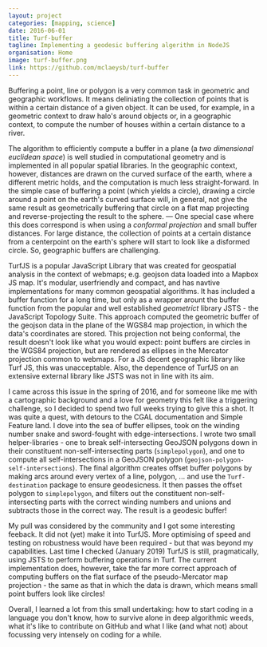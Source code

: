 ```yaml
---
layout: project
categories: [mapping, science]
date: 2016-06-01
title: Turf-buffer
tagline: Implementing a geodesic buffering algerithm in NodeJS
organisation: Home
image: turf-buffer.png
link: https://github.com/mclaeysb/turf-buffer
---
```

Buffering a point, line or polygon is a very common task in geometric and geographic workflows. It means deliniating the collection of points that is within a certain distance of a given object. It can be used, for example, in a geometric context to draw halo's around objects or, in a geographic context, to compute the number of houses within a certain distance to a river.

The algorithm to efficiently compute a buffer in a plane (a _two dimensional euclidean space_) is well studied in computational geometry and is implemented in all popular spatial libraries. In the geographic context, however, distances are drawn on the curved surface of the earth, where a different metric holds, and the computation is much less straight-forward. In the simple case of buffering a point (which yields a circle), drawing a circle around a point on the earth's curved surface will, in general, not give the same result as geometrically buffering that circle on a flat map projecting and reverse-projecting the result to the sphere. — One special case where this does correspond is when using a _conformal projection_ and small buffer distances. For large distance, the collection of points at a certain distance from a centerpoint on the earth's sphere will start to look like a disformed circle. So, geographic buffers are challenging.

TurfJS is a popular JavaScript Library that was created for geospatial analysis in the context of webmaps; e.g. geojson data loaded into a Mapbox JS map. It's modular, userfriendly and compact, and has navtive implementations for many common geospatial algorithms. It has included a buffer function for a long time, but only as a wrapper arount the buffer function from the popular and well established _geometrict_ library JSTS - the JavaScript Topology Suite. This approach computed the geometric buffer of the geojson data in the plane of the WGS84 map projection, in which the data's coordinates are stored. This projection not being conformal, the result doesn't look like what you would expect: point buffers are circles in the WGS84 projection, but are rendered as ellipses in the Mercator projection common to webmaps. For a JS decent geographic library like Turf JS, this was unacceptable. Also, the dependence of TurfJS on an extensive external library like JSTS was not in line with its aim. 

I came across this issue in the spring of 2016, and for someone like me with a cartographic background and a love for geometry this felt like a triggering challenge, so I decided to spend two full weeks trying to give this a shot. It was quite a quest, with detours to the CGAL documentation and Simple Feature land. I dove into the sea of buffer ellipses, took on the winding number snake and sword-fought with edge-intersections. I wrote two small helper-libraries - one to break self-intersecting GeoJSON polygons down in their constituent non-self-intersecting parts (`simplepolygon`), and one to compute all self-intersections in a GeoJSON polygon (`geojson-polygon-self-intersections`). The final algorithm creates offset buffer polygons by making arcs around every vertex of a line, polygon, ... and use the `Turf-destination` package to ensure geodesicness. It then passes the offset polygon to `simplepolygon`, and filters out the constituent non-self-intersecting parts with the correct winding numbers and unions and subtracts those in the correct way. The result is a geodesic buffer!

My pull was considered by the community and I got some interesting feeback. It did not (yet) make it into TurfJS. More optimising of speed and testing on robustness would have been required - but that was beyond my capabilities. Last time I checked (January 2019) TurfJS is still, pragmatically, using JSTS to perform buffering operations in Turf. The current implementation does, however, take the far more correct approach of computing buffers on the flat surface of the pseudo-Mercator map projection - the same as that in which the data is drawn, which means small point buffers look like circles!

Overall, I learned a lot from this small undertaking: how to start coding in a language you don't know, how to survive alone in deep algorithmic weeds, what it's like to contribute on GitHub and what I like (and what not) about focussing very intensely on coding for a while.
